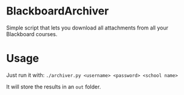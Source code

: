 # BlackboardArchiver
Simple script that lets you download all attachments from all your Blackboard courses.

# Usage
Just run it with:
`./archiver.py <username> <password> <school name>`

It will store the results in an `out` folder.